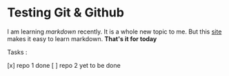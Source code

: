 # Testing Git & Github

I am learning *markdown* recently. It is a whole new topic to me. But this [site](https://guides.github.com/features/mastering-markdown/) makes it easy to learn markdown.
**That's it for today**

Tasks : 

[x] repo 1 done
[ ] repo 2 yet to be done
